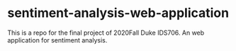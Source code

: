 # sentiment-analysis-web-application
This is a repo for the final project of 2020Fall Duke IDS706. An web application for sentiment analysis.
